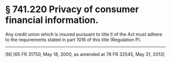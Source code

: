# § 741.220   Privacy of consumer financial information.

Any credit union which is insured pursuant to title II of the Act must adhere to the requirements stated in part 1016 of this title (Regulation P).



---

[N] [65 FR 31750, May 18, 2000, as amended at 78 FR 32545, May 31, 2013]




